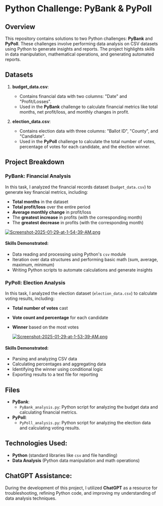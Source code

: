 # Python Challenge: PyBank & PyPoll

## Overview

This repository contains solutions to two Python challenges: **PyBank** and **PyPoll**. These challenges involve performing data analysis on CSV datasets using Python to generate insights and reports. The project highlights skills in data manipulation, mathematical operations, and generating automated reports.

## Datasets

1. **budget_data.csv**: 
   - Contains financial data with two columns: "Date" and "Profit/Losses".
   - Used in the **PyBank** challenge to calculate financial metrics like total months, net profit/loss, and monthly changes in profit.

2. **election_data.csv**: 
   - Contains election data with three columns: "Ballot ID", "County", and "Candidate".
   - Used in the **PyPoll** challenge to calculate the total number of votes, percentage of votes for each candidate, and the election winner.

## Project Breakdown

### **PyBank: Financial Analysis**
In this task, I analyzed the financial records dataset (`budget_data.csv`) to generate key financial metrics, including:
- **Total months** in the dataset
- **Total profit/loss** over the entire period
- **Average monthly change** in profit/loss
- The **greatest increase** in profits (with the corresponding month)
- The **greatest decrease** in profits (with the corresponding month)

[![Screenshot-2025-01-29-at-1-54-39-AM.png](https://i.postimg.cc/pT5BxVhg/Screenshot-2025-01-29-at-1-54-39-AM.png)](https://postimg.cc/R69tLBTR)

#### Skills Demonstrated:
- Data reading and processing using Python's `csv` module
- Iteration over data structures and performing basic math (sum, average, maximum, minimum)
- Writing Python scripts to automate calculations and generate insights

### **PyPoll: Election Analysis**
In this task, I analyzed the election dataset (`election_data.csv`) to calculate voting results, including:
- **Total number of votes** cast
- **Vote count and percentage** for each candidate
- **Winner** based on the most votes
  
  [![Screenshot-2025-01-29-at-1-53-39-AM.png](https://i.postimg.cc/d1YbZf2N/Screenshot-2025-01-29-at-1-53-39-AM.png)](https://postimg.cc/PLS3B2F1)

#### Skills Demonstrated:
- Parsing and analyzing CSV data
- Calculating percentages and aggregating data
- Identifying the winner using conditional logic
- Exporting results to a text file for reporting

## Files

- **PyBank**:
  - `PyBank_analysis.py`: Python script for analyzing the budget data and calculating financial metrics.
- **PyPoll**:
  - `PyPoll_analysis.py`: Python script for analyzing the election data and calculating voting results.

## Technologies Used:
- **Python** (standard libraries like `csv` and file handling)
- **Data Analysis** (Python data manipulation and math operations)

## ChatGPT Assistance:
During the development of this project, I utilized **ChatGPT** as a resource for troubleshooting, refining Python code, and improving my understanding of data analysis techniques.

